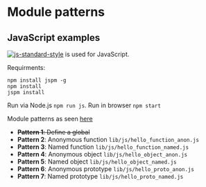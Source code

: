 # Module patterns

## JavaScript examples

[![js-standard-style](https://img.shields.io/badge/code%20style-standard-brightgreen.svg)](http://standardjs.com/) is used for JavaScript.

Requirments:

```
npm install jspm -g
npm install
jspm install
```

Run via Node.js `npm run js`. Run in browser `npm start`

Module patterns as seen [here](https://darrenderidder.github.io/talks/ModulePatterns/#/)
  - ~~**Pattern 1**: Define a global~~
  - **Pattern 2**: Anonymous function `lib/js/hello_function_anon.js`
  - **Pattern 3**: Named function `lib/js/hello_function_named.js`
  - **Pattern 4**: Anonymous object `lib/js/hello_object_anon.js`
  - **Pattern 5**: Named object `lib/js/hello_object_named.js`
  - **Pattern 6**: Anonymous prototype `lib/js/hello_proto_anon.js`
  - **Pattern 7**: Named prototype `lib/js/hello_proto_named.js`
